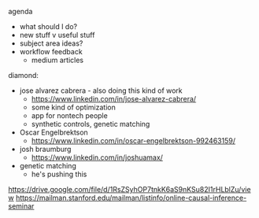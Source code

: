 agenda
- what should I do?
- new stuff v useful stuff
- subject area ideas?
- workflow feedback
	- medium articles

diamond:
- jose alvarez cabrera - also doing this kind of work
	- https://www.linkedin.com/in/jose-alvarez-cabrera/
	- some kind of optimization
	- app for nontech people
	- synthetic controls, genetic matching
- Oscar Engelbrektson
	- https://www.linkedin.com/in/oscar-engelbrektson-992463159/
- josh braumburg
	- https://www.linkedin.com/in/joshuamax/
- genetic matching
	- he's pushing this

https://drive.google.com/file/d/1RsZSyhOP7tnkK6aS9nKSu82I1rHLblZu/view
https://mailman.stanford.edu/mailman/listinfo/online-causal-inference-seminar
